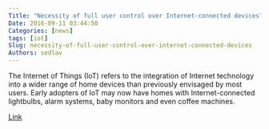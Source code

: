 ```yaml
---
Title: "Necessity of full user control over Internet-connected devices"
Date: 2016-09-11 03:44:50
Categories: [news]
tags: [iot]
Slug: necessity-of-full-user-control-over-internet-connected-devices
Authors: sedlav
---
```


The Internet of Things (IoT) refers to the integration of Internet technology into a wider range of home devices than previously envisaged by most users. Early adopters of IoT may now have homes with Internet-connected lightbulbs, alarm systems, baby monitors and even coffee machines.

[Link](http://www.fsf.org/news/free-software-foundation-stresses-necessity-of-full-user-control-over-internet-connected-devices)
